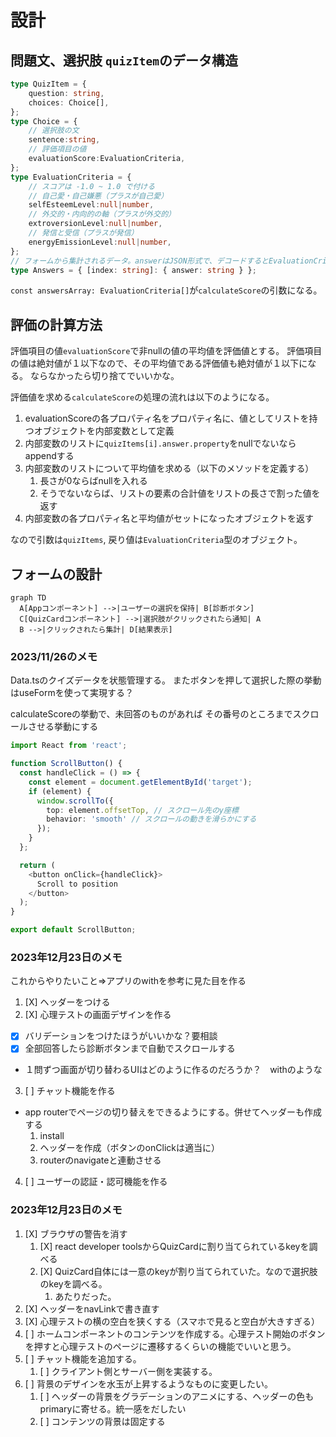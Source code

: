 # 設計

## 問題文、選択肢 `quizItem`のデータ構造

```typescript
type QuizItem = {
    question: string,
    choices: Choice[],
};
type Choice = {
    // 選択肢の文
    sentence:string,
    // 評価項目の値
    evaluationScore:EvaluationCriteria,
};
type EvaluationCriteria = {
    // スコアは -1.0 ~ 1.0 で付ける
    // 自己愛・自己嫌悪（プラスが自己愛）
    selfEsteemLevel:null|number,
    // 外交的・内向的の軸（プラスが外交的）
    extroversionLevel:null|number,
    // 発信と受信（プラスが発信）
    energyEmissionLevel:null|number,
};
// フォームから集計されるデータ。answerはJSON形式で、デコードするとEvaluationCriteria型になる。
type Answers = { [index: string]: { answer: string } };

```

`const answersArray: EvaluationCriteria[]`が`calculateScore`の引数になる。

## 評価の計算方法

評価項目の値`evaluationScore`で非nullの値の平均値を評価値とする。
評価項目の値は絶対値が１以下なので、その平均値である評価値も絶対値が１以下になる。
ならなかったら切り捨てでいいかな。

評価値を求める`calculateScore`の処理の流れは以下のようになる。

1. evaluationScoreの各プロパティ名をプロパティ名に、値としてリストを持つオブジェクトを内部変数として定義
2. 内部変数のリストに`quizItems[i].answer.property`をnullでないならappendする
3. 内部変数のリストについて平均値を求める（以下のメソッドを定義する）
   1. 長さが0ならばnullを入れる
   2. そうでないならば、リストの要素の合計値をリストの長さで割った値を返す
4. 内部変数の各プロパティ名と平均値がセットになったオブジェクトを返す

なので引数は`quizItems`, 戻り値は`EvaluationCriteria`型のオブジェクト。

## フォームの設計

```mermaid
graph TD
  A[Appコンポーネント] -->|ユーザーの選択を保持| B[診断ボタン]
  C[QuizCardコンポーネント] -->|選択肢がクリックされたら通知| A
  B -->|クリックされたら集計| D[結果表示]
```

### 2023/11/26のメモ

Data.tsのクイズデータを状態管理する。
またボタンを押して選択した際の挙動はuseFormを使って実現する？

calculateScoreの挙動で、未回答のものがあれば
その番号のところまでスクロールさせる挙動にする

```typescript
import React from 'react';

function ScrollButton() {
  const handleClick = () => {
    const element = document.getElementById('target');
    if (element) {
      window.scrollTo({
        top: element.offsetTop, // スクロール先のy座標
        behavior: 'smooth' // スクロールの動きを滑らかにする
      });
    }
  };

  return (
    <button onClick={handleClick}>
      Scroll to position
    </button>
  );
}

export default ScrollButton;
```

### 2023年12月23日のメモ
これからやりたいこと⇒アプリのwithを参考に見た目を作る
1. [X] ヘッダーをつける
2. [X] 心理テストの画面デザインを作る
  - [X] バリデーションをつけたほうがいいかな？要相談
  - [X] 全部回答したら診断ボタンまで自動でスクロールする
  - １問ずつ画面が切り替わるUIはどのように作るのだろうか？　withのような
3. [ ] チャット機能を作る
  - app routerでページの切り替えをできるようにする。併せてヘッダーも作成する
    1. install
    2. ヘッダーを作成（ボタンのonClickは適当に）
    3. routerのnavigateと連動させる
4. [ ] ユーザーの認証・認可機能を作る

### 2023年12月23日のメモ
1. [X] ブラウザの警告を消す
   1. [X] react developer toolsからQuizCardに割り当てられているkeyを調べる
   2. [X] QuizCard自体には一意のkeyが割り当てられていた。なので選択肢のkeyを調べる。
      1. あたりだった。
2. [X] ヘッダーをnavLinkで書き直す
3. [X] 心理テストの横の空白を狭くする（スマホで見ると空白が大きすぎる）
4. [ ] ホームコンポーネントのコンテンツを作成する。心理テスト開始のボタンを押すと心理テストのページに遷移するくらいの機能でいいと思う。
5. [ ] チャット機能を追加する。
   1. [ ] クライアント側とサーバー側を実装する。
6. [ ] 背景のデザインを水玉が上昇するようなものに変更したい。
   1. [ ] ヘッダーの背景をグラデーションのアニメにする、ヘッダーの色もprimaryに寄せる。統一感をだしたい
   2. [ ] コンテンツの背景は固定する